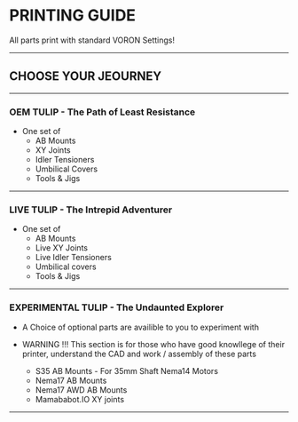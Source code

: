 # PRINTING GUIDE

All parts print with standard VORON Settings!

----

## CHOOSE YOUR JEOURNEY

----

### OEM TULIP - The Path of Least Resistance

- One set of
  - AB Mounts
  - XY Joints
  - Idler Tensioners
  - Umbilical Covers
  - Tools & Jigs

----  

### LIVE TULIP - The Intrepid Adventurer

- One set of
  - AB Mounts
  - Live XY Joints
  - Live Idler Tensioners
  - Umbilical covers
  - Tools & Jigs

----

### EXPERIMENTAL TULIP - The Undaunted Explorer

- A Choice of optional parts are availible to you to experiment with
- WARNING !!! This section is for those who have good knowllege of their printer, understand the CAD and work / assembly of these parts

  - S35 AB Mounts - For 35mm Shaft Nema14 Motors
  - Nema17 AB Mounts
  - Nema17 AWD AB Mounts
  - Mamababot.IO XY joints

----